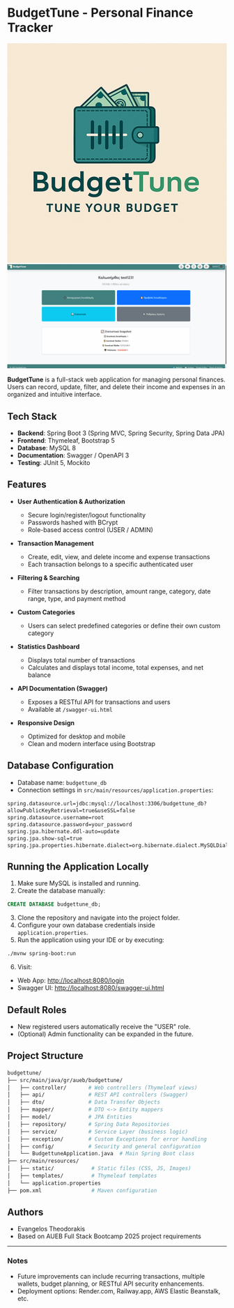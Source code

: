 # BudgetTune - Personal Finance Tracker

![BudgetTune Logo](/src/main/resources/static/logomain.png)
![BudgetTune Preview](/src/main/resources/static/previewwmain.gif)

**BudgetTune** is a full-stack web application for managing personal finances. Users can record, update, filter, and delete their income and expenses in an organized and intuitive interface.

## Tech Stack

- **Backend**: Spring Boot 3 (Spring MVC, Spring Security, Spring Data JPA)
- **Frontend**: Thymeleaf, Bootstrap 5
- **Database**: MySQL 8
- **Documentation**: Swagger / OpenAPI 3
- **Testing**: JUnit 5, Mockito

## Features

- **User Authentication & Authorization**

  - Secure login/register/logout functionality
  - Passwords hashed with BCrypt
  - Role-based access control (USER / ADMIN)

- **Transaction Management**

  - Create, edit, view, and delete income and expense transactions
  - Each transaction belongs to a specific authenticated user

- **Filtering & Searching**

  - Filter transactions by description, amount range, category, date range, type, and payment method

- **Custom Categories**

  - Users can select predefined categories or define their own custom category

- **Statistics Dashboard**

  - Displays total number of transactions
  - Calculates and displays total income, total expenses, and net balance

- **API Documentation (Swagger)**

  - Exposes a RESTful API for transactions and users
  - Available at `/swagger-ui.html`

- **Responsive Design**

  - Optimized for desktop and mobile
  - Clean and modern interface using Bootstrap

## Database Configuration

- Database name: `budgettune_db`
- Connection settings in `src/main/resources/application.properties`:

```properties
spring.datasource.url=jdbc:mysql://localhost:3306/budgettune_db?allowPublicKeyRetrieval=true&useSSL=false
spring.datasource.username=root
spring.datasource.password=your_password
spring.jpa.hibernate.ddl-auto=update
spring.jpa.show-sql=true
spring.jpa.properties.hibernate.dialect=org.hibernate.dialect.MySQLDialect
```

## Running the Application Locally

1. Make sure MySQL is installed and running.
2. Create the database manually:

```sql
CREATE DATABASE budgettune_db;
```

3. Clone the repository and navigate into the project folder.
4. Configure your own database credentials inside `application.properties`.
5. Run the application using your IDE or by executing:

```bash
./mvnw spring-boot:run
```

6. Visit:

- Web App: [http://localhost:8080/login](http://localhost:8080/login)
- Swagger UI: [http://localhost:8080/swagger-ui.html](http://localhost:8080/swagger-ui.html)

## Default Roles

- New registered users automatically receive the "USER" role.
- (Optional) Admin functionality can be expanded in the future.

## Project Structure

```bash
budgettune/
├── src/main/java/gr/aueb/budgettune/
│   ├── controller/       # Web controllers (Thymeleaf views)
│   ├── api/              # REST API controllers (Swagger)
│   ├── dto/              # Data Transfer Objects
│   ├── mapper/           # DTO <-> Entity mappers
│   ├── model/            # JPA Entities
│   ├── repository/       # Spring Data Repositories
│   ├── service/          # Service Layer (business logic)
│   ├── exception/        # Custom Exceptions for error handling
│   ├── config/           # Security and general configuration
│   └── BudgettuneApplication.java  # Main Spring Boot class
├── src/main/resources/
│   ├── static/            # Static files (CSS, JS, Images)
│   ├── templates/         # Thymeleaf templates
│   └── application.properties
├── pom.xml                # Maven configuration
```

## Authors

- Evangelos Theodorakis
- Based on AUEB Full Stack Bootcamp 2025 project requirements

---

### Notes

- Future improvements can include recurring transactions, multiple wallets, budget planning, or RESTful API security enhancements.
- Deployment options: Render.com, Railway.app, AWS Elastic Beanstalk, etc.


